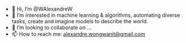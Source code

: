 - 👋 Hi, I’m @WAlexandreW
- 👀 I’m interested in machine learning & algorithms, automating diverse tasks, create and imagine models to describe the world.
- 💞️ I’m looking to collaborate on ...
- 📫 How to reach me: alexandre.wongwanit@gmail.com
<!---
WAlexandreW/WAlexandreW is a ✨ special ✨ repository because its `README.md` (this file) appears on your GitHub profile.
You can click the Preview link to take a look at your changes.
--->
